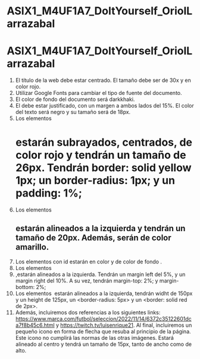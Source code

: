 # ASIX1_M4UF1A7_DoItYourself_OriolLarrazabal
# ASIX1_M4UF1A7_DoItYourself_OriolLarrazabal
1. El título de la web debe estar centrado. El tamaño debe ser de 30x y en color rojo.
2. Utilizar Google Fonts para cambiar el tipo de fuente del documento.
3. El color de fondo del documento será darkkhaki.
4. El <body> debe estar justificado, con un margen a ambos lados del 15%. El color del texto será negro y su tamaño será de 18px. 
5. Los elementos <h1> estarán subrayados, centrados, de color rojo y tendrán un tamaño de 26px. Tendrán border: solid yellow 1px; un  border-radius: 1px; y un padding: 1%;
6. Los elementos <h2> estarán alineados a la izquierda y tendrán un tamaño de 20px. Además, serán de color amarillo.
7. Los elementos con id <span> estarán en color <red> y de color de fondo <black>.
8. Los elementos <li>,estarán alineados a la izquierda. Tendrán un margin left del 5%, y un margin right del 10%. A su vez, tendrán margin-top: 2%; y margin-bottom: 2%;
9. Los elementos <img> estarán alineados a la izquierda, tendrán widht de 150px y un height de 125px, un <border-radius: 5px> y un <border: solid red de 2px>.
10.  Además, incluiremos dos referencias a los siguientes links: https://www.marca.com/futbol/seleccion/2022/11/14/6372c35122601dca7f8b45c6.html y https://twitch.tv/luisenrique21. Al final, incluiremos un pequeño icono en forma de flecha que resuba al principio de la página. Este icono no cumplirá las normas de las otras imágenes. Estará alineado al centro y tendrá un tamaño de 15px, tanto de ancho como de alto.
